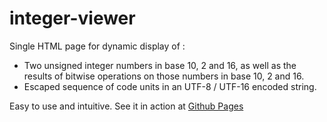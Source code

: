 # integer-viewer
Single HTML page for dynamic display of :
- Two unsigned integer numbers in base 10, 2 and 16, as well as the results of bitwise operations on those numbers in base 10, 2 and 16. 
- Escaped sequence of code units in an UTF-8 / UTF-16 encoded string.  

Easy to use and intuitive. See it in action at [Github Pages](https://mulekick.github.io/integer-viewer/)